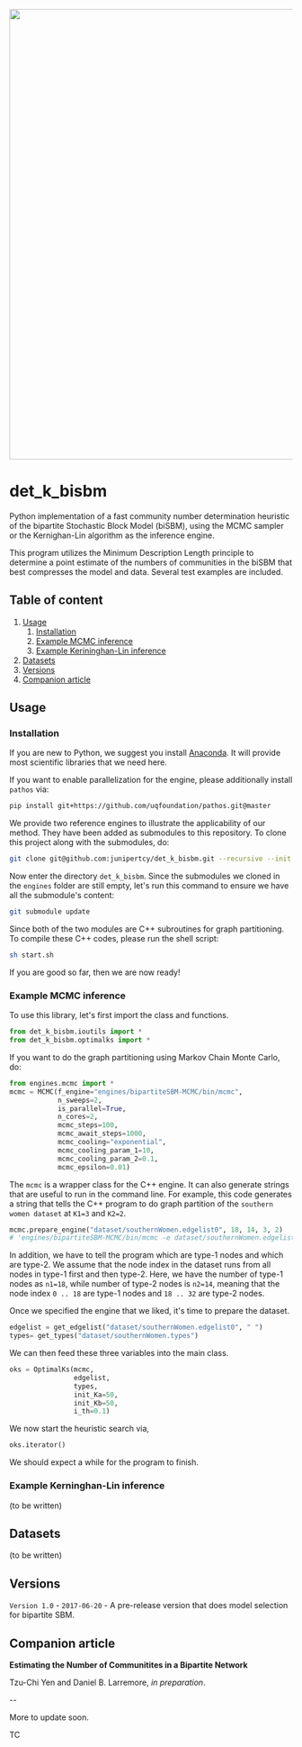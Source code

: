 <p align="center">
  <a href="https://github.com/junipertcy/det_k_bisbm">
    <img width="800" src="http://wiki.junipertcy.info/images/1/10/Det_k_bisbm-logo.png">
  </a>
</p>

# det_k_bisbm

Python implementation of a fast community number determination heuristic of the bipartite Stochastic Block Model (biSBM), 
using the MCMC sampler or the Kernighan-Lin algorithm as the inference engine. 

This program utilizes the Minimum Description Length principle to determine a point estimate of the
numbers of communities in the biSBM that best compresses the model and data. Several test examples are included.

## Table of content

1. [Usage](#usage)
    1. [Installation](#installation)
    2. [Example MCMC inference](#example-mcmc)
    3. [Example Kerininghan-Lin inference](#example-kl)
2. [Datasets](#datasets)
2. [Versions](#versions)  
3. [Companion article](#companion-article)

## Usage

### Installation

If you are new to Python, we suggest you install [Anaconda](https://www.anaconda.com/download/). It will provide most scientific libraries that we need here.

If you want to enable parallelization for the engine, please additionally install `pathos` via:
```bash
pip install git+https://github.com/uqfoundation/pathos.git@master
```
We provide two reference engines to illustrate the applicability of our method. They have been added as submodules to this repository. To clone this project along with the submodules, do:
```bash
git clone git@github.com:junipertcy/det_k_bisbm.git --recursive --init
```
Now enter the directory `det_k_bisbm`. Since the submodules we cloned in the `engines` folder are still empty, let's run this command to ensure we have all the submodule's content:
```bash
git submodule update
```
Since both of the two modules are C++ subroutines for graph partitioning. To compile these C++ codes, please run the shell script:
```bash
sh start.sh
```
If you are good so far, then we are now ready!

### Example MCMC inference

To use this library, let's first import the class and functions.
```python
from det_k_bisbm.ioutils import *
from det_k_bisbm.optimalks import *
```
If you want to do the graph partitioning using Markov Chain Monte Carlo, do:
```python
from engines.mcmc import *
mcmc = MCMC(f_engine="engines/bipartiteSBM-MCMC/bin/mcmc",
            n_sweeps=2,
            is_parallel=True,
            n_cores=2,
            mcmc_steps=100,
            mcmc_await_steps=1000,
            mcmc_cooling="exponential",
            mcmc_cooling_param_1=10,
            mcmc_cooling_param_2=0.1,
            mcmc_epsilon=0.01)
```
The `mcmc` is a wrapper class for the C++ engine. It can also generate strings that are useful to run in the command line. 
For example, this code generates a string that tells the C++ program to do graph partition of the `southern women dataset` at `K1=3` and `K2=2`. 
```python
mcmc.prepare_engine("dataset/southernWomen.edgelist0", 18, 14, 3, 2)
# 'engines/bipartiteSBM-MCMC/bin/mcmc -e dataset/southernWomen.edgelist0 -n 6 6 6 7 7 -t 100 -x 1000 --maximize -c exponential -a 10 0.1 -y 18 14 -z 3 2 -E 0.01 --randomize
``` 
In addition, we have to tell the program which are type-1 nodes and which are type-2. 
We assume that the node index in the dataset runs from all nodes in type-1 first and then type-2. 
Here, we have the number of type-1 nodes as `n1=18`, while number of type-2 nodes is `n2=14`, meaning that the node index
`0 .. 18` are type-1 nodes and `18 .. 32` are type-2 nodes.  

Once we specified the engine that we liked, it's time to prepare the dataset.
```python
edgelist = get_edgelist("dataset/southernWomen.edgelist0", " ")
types= get_types("dataset/southernWomen.types")
```

We can then feed these three variables into the main class.
```python
oks = OptimalKs(mcmc,
                edgelist, 
                types,
                init_Ka=50,
                init_Kb=50,
                i_th=0.1)
```
We now start the heuristic search via,
```python
oks.iterator()
```
We should expect a while for the program to finish.

### Example Kerninghan-Lin inference

(to be written)

## Datasets

(to be written)

## Versions

`Version 1.0` - `2017-06-20` - A pre-release version that does model selection for bipartite SBM.

## Companion article

**Estimating the Number of Communitites in a Bipartite Network**

Tzu-Chi Yen and Daniel B. Larremore, *in preparation*.


--

More to update soon.

TC